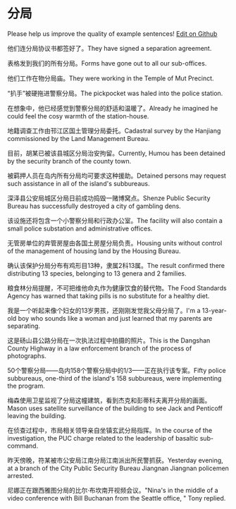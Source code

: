 # 分局

Please help us improve the quality of example sentences! [Edit on Github](https://github.com/jiyushe/jiyu-example-sentence-source/blob/main/chinese/fenju_1.md)

<p><span class="chinese">他们连分局协议书都签好了。</span><span class="english">They have signed a separation agreement.</span></p>

<p><span class="chinese">表格发到我们的所有分局。</span><span class="english">Forms have gone out to all our sub-offices.</span></p>

<p><span class="chinese">他们工作在物分局庙。</span><span class="english">They were working in the Temple of Mut Precinct.</span></p>

<p><span class="chinese">“扒手”被硬拖进警察分局。</span><span class="english">The pickpocket was haled into the police station.</span></p>

<p><span class="chinese">在想象中，他已经感觉到警察分局的舒适和温暖了。</span><span class="english">Already he imagined he could feel the cosy warmth of the station-house.</span></p>

<p><span class="chinese">地籍调查工作由邗江区国土管理分局委托。</span><span class="english">Cadastral survey by the Hanjiang commissioned by the Land Management Bureau.</span></p>

<p><span class="chinese">目前，胡某已被该县城区分局治安拘留。</span><span class="english">Currently, Humou has been detained by the security branch of the county town.</span></p>

<p><span class="chinese">被羁押人员在岛内所有分局均可要求这种援助。</span><span class="english">Detained persons may request such assistance in all of the island's subbureaus.</span></p>

<p><span class="chinese">深泽县公安局城区分局日前成功捣毁一赌博窝点。</span><span class="english">Shenze Public Security Bureau has successfully destroyed a city of gambling dens.</span></p>

<p><span class="chinese">该设施还将包含一个小警察分局和行政办公室。</span><span class="english">The facility will also contain a small police substation and administrative offices.</span></p>

<p><span class="chinese">无管房单位的弃管房屋由各国土房屋分局负责。</span><span class="english">Housing units without control of the management of housing land by the Housing Bureau.</span></p>

<p><span class="chinese">确认该保护分局分布有鸡形目13种，隶属2科13属。</span><span class="english">The result confirmed there distributing 13 species, belonging to 13 genera and 2 families.</span></p>

<p><span class="chinese">粮食林分局提醒，不可把维他命丸作为健康饮食的替代物。</span><span class="english">The Food Standards Agency has warned that taking pills is no substitute for a healthy diet.</span></p>

<p><span class="chinese">我是一个听起来像个妇女的13岁男孩，还刚刚发觉我父母分局了。</span><span class="english">I'm a 13-year-old boy who sounds like a woman and just learned that my parents are separating.</span></p>

<p><span class="chinese">这是砀山县公路分局在一次执法过程中拍摄的照片。</span><span class="english">This is the Dangshan County Highway in a law enforcement branch of the process of photographs.</span></p>

<p><span class="chinese">50个警察分局——岛内158个警察分局中的1/3——正在执行该专案。</span><span class="english">Fifty police subbureaus, one-third of the island's 158 subbureaus, were implementing the program.</span></p>

<p><span class="chinese">梅森使用卫星监视了分局这幢建筑，看到杰克和彭蒂科夫离开分局的画面。</span><span class="english">Mason uses satellite surveillance of the building to see Jack and Penticoff leaving the building.</span></p>

<p><span class="chinese">在侦查过程中，市局相关领导亲自坐镇玄武分局指挥。</span><span class="english">In the course of the investigation, the PUC charge related to the leadership of basaltic sub-command.</span></p>

<p><span class="chinese">昨天傍晚，符某被市公安局江南分局江南派出所民警抓获。</span><span class="english">Yesterday evening, at a branch of the City Public Security Bureau Jiangnan Jiangnan policemen arrested.</span></p>

<p><span class="chinese">尼娜正在跟西雅图分局的比尔·布坎南开视频会议。</span><span class="english">"Nina's in the middle of a video conference with Bill Buchanan from the Seattle office, " Tony replied.</span></p>

